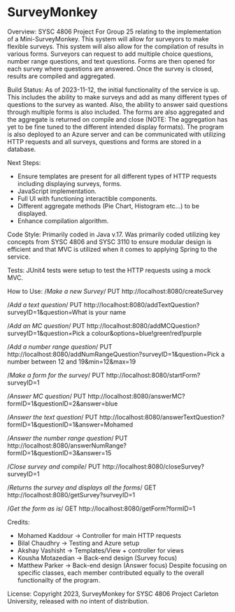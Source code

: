 # SurveyMonkey
Overview: SYSC 4806 Project For Group 25 relating to the implementation of a Mini-SurveyMonkey. This system will allow for surveyors to make flexible surveys. This system will also allow for the compilation of results in various forms. Surveyors can request to add multiple choice questions, number range questions, and text questions. Forms are then opened for each survey where questions are answered. Once the survey is closed, results are compiled and aggregated. 

Build Status: As of 2023-11-12, the initial functionality of the service is up. This includes the ability to make surveys and add as many different types of questions to the survey as wanted. Also, the ability to answer said questions through multiple forms is also included. The forms are also aggregated and the aggregate is returned on compile and close (NOTE: The aggregation has yet to be fine tuned to the different intended display formats). The program is also deployed to an Azure server and can be communicated with utilizing HTTP requests and all surveys, questions and forms are stored in a database. 

Next Steps:
- Ensure templates are present for all different types of HTTP requests including displaying surveys, forms.
- JavaScript implementation. 
- Full UI with functioning interactible components.
- Different aggregate methods (Pie Chart, Histogram etc...) to be displayed.
- Enhance compilation algorithm.

Code Style: Primarily coded in Java v.17. Was primarily coded utilizing key concepts from SYSC 4806 and SYSC 3110 to ensure modular design is efficient and that MVC is utilized when it comes to applying Spring to the service. 

Tests: JUnit4 tests were setup to test the HTTP requests using a mock MVC. 

How to Use:
/*Make a new Survey*/
PUT http://localhost:8080/createSurvey

/*Add a text question*/
PUT http://localhost:8080/addTextQuestion?surveyID=1&question=What is your name

/*Add an MC question*/
PUT http://localhost:8080/addMCQuestion?surveyID=1&question=Pick a colour&options=blue!green!red!purple

/*Add a number range question*/
PUT http://localhost:8080/addNumRangeQuestion?surveyID=1&question=Pick a number between 12 and 19&min=12&max=19

/*Make a form for the survey*/
PUT http://localhost:8080/startForm?surveyID=1

/*Answer MC question*/
PUT http://localhost:8080/answerMC?formID=1&questionID=2&answer=blue

/*Answer the text question*/
PUT http://localhost:8080/answerTextQuestion?formID=1&questionID=1&answer=Mohamed

/*Answer the number range question*/
PUT http://localhost:8080/answerNumRange?formID=1&questionID=3&answer=15

/*Close survey and compile*/
PUT http://localhost:8080/closeSurvey?surveyID=1

/*Returns the survey and displays all the forms*/
GET http://localhost:8080/getSurvey?surveyID=1

/*Get the form as is*/
GET http://localhost:8080/getForm?formID=1

Credits:

- Mohamed Kaddour -> Controller for main HTTP requests
- Bilal Chaudhry -> Testing and Azure setup
- Akshay Vashisht -> Templates/View + controller for views
- Kousha Motazedian -> Back-end design (Survey focus)
- Matthew Parker -> Back-end design (Answer focus)
Despite focusing on specific classes, each member contributed equally to the overall functionailty of the program.

License: Copyright 2023, SurveyMonkey for SYSC 4806 Project Carleton University, released with no intent of distribution.
